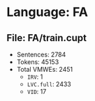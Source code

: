 Language: FA
============

## File: FA/train.cupt
* Sentences: 2784
* Tokens: 45153
* Total VMWEs: 2451
  * `IRV`: 1
  * `LVC.full`: 2433
  * `VID`: 17

